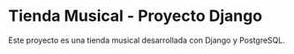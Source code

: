 # Tienda Musical - Proyecto Django

Este proyecto es una tienda musical desarrollada con Django y PostgreSQL.

 
